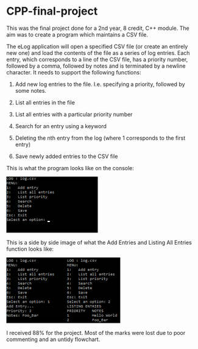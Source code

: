 # CPP-final-project
This was the final project done for a 2nd year, 8 credit, C++ module. The aim was to create a program which maintains a CSV file. 

The eLog application will open a specified CSV file (or create an entirely new one) and load the contents of the file as a series of log 
entries. Each entry, which corresponds to a line of the CSV file, has a priority number, followed by a comma, followed by notes and is 
terminated by a newline character. It needs to support the following functions:

1) Add new log entries to the file. I.e. specifying a priority, followed by some notes.

2) List all entries in the file

3) List all entries with a particular priority number

4) Search for an entry using a keyword 

5) Deleting the nth entry from the log (where 1 corresponds to the first entry)

6) Save newly added entries to the CSV file

This is what the program looks like on the console:

![alt tag](https://raw.githubusercontent.com/Miguel-P/CPP-final-project/master/Console%20example.png)


This is a side by side image of what the Add Entries and Listing All Entries function looks like:

![alt tag](https://raw.githubusercontent.com/Miguel-P/CPP-final-project/README-edit/Console%20example%20List%20and%20Add%20functions.png)


I received 88% for the project. Most of the marks were lost due to poor commenting and an untidy flowchart. 
